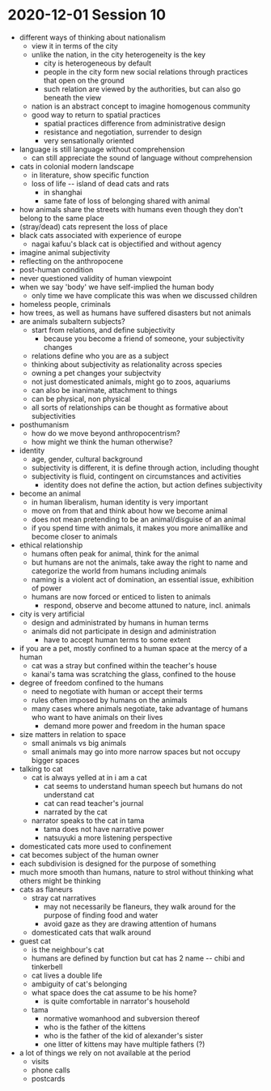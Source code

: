 # 2020-12-01 Session 10

* different ways of thinking about nationalism
  * view it in terms of the city
  * unlike the nation, in the city heterogeneity is the key
    * city is heterogeneous by default
    * people in the city form new social relations through practices that open on the ground
    * such relation are viewed by the authorities, but can also go beneath the view
  * nation is an abstract concept to imagine homogenous community
  * good way to return to spatial practices
    * spatial practices difference from administrative design
    * resistance and negotiation, surrender to design
    * very sensationally oriented
* language is still language without comprehension 
  * can still appreciate the sound of language without comprehension
* cats in colonial modern landscape
  * in literature, show specific function
  * loss of life -- island of dead cats and rats
    * in shanghai
    * same fate of loss of belonging shared with animal
* how animals share the streets with humans even though they don't belong to the same place
* (stray/dead) cats represent the loss of place
* black cats associated with experience of europe
  * nagai kafuu's black cat is objectified and without agency
* imagine animal subjectivity
* reflecting on the anthropocene
* post-human condition
* never questioned validity of human viewpoint
* when we say 'body' we have self-implied the human body
  * only time we have complicate this was when we discussed children
* homeless people, criminals
* how trees, as well as humans have suffered disasters but not animals
* are animals subaltern subjects?
  * start from relations, and define subjectivity
    * because you become a friend of someone, your subjectivity changes
  * relations define who you are as a subject
  * thinking about subjectivity as relationality across species
  * owning a pet changes your subjectvity   
  * not just domesticated animals, might go to zoos, aquariums
  * can also be inanimate, attachment to things
  * can be physical, non physical
  * all sorts of relationships can be thought as formative about subjectivities
* posthumanism
  * how do we move beyond anthropocentrism?
  * how might we think the human otherwise?
* identity
  * age, gender, cultural background
  * subjectivity is different, it is define through action, including thought
  * subjectivity is fluid, contingent on circumstances and activities
    * identity does not define the action, but action defines subjectivity
* become an animal
  * in human liberalism, human identity is very important
  * move on from that and think about how we become animal
  * does not mean pretending to be an animal/disguise of an animal
  * if you spend time with animals, it makes you more animallike and become closer to animals
* ethical relationship
  * humans often peak for animal, think for the animal
  * but humans are not the animals, take away the right to name and categorize the world from humans including animals
  * naming is a violent act of domination, an essential issue, exhibition of power
  * humans are now forced or enticed to listen to animals
    * respond, observe and become attuned to nature, incl. animals
* city is very artificial
  * design and administrated by humans in human terms
  * animals did not participate in design and administration
    * have to accept human terms to some extent
* if you are a pet, mostly confined to a human space at the mercy of a human
  * cat was a stray but confined within the teacher's house
  * kanai's tama was scratching the glass, confined to the house
* degree of freedom confined to the humans
  * need to negotiate with human or accept their terms
  * rules often imposed by humans on the animals
  * many cases where animals negotiate, take advantage of humans who want to have animals on their lives
    * demand more power and freedom in the human space
* size matters in relation to space
  * small animals vs big animals
  * small animals may go into more narrow spaces but not occupy bigger spaces
* talking to cat
  * cat is always yelled at in i am a cat
    * cat seems to understand human speech but humans do not understand cat
    * cat can read teacher's journal
    * narrated by the cat
  * narrator speaks to the cat in tama
    * tama does not have narrative power
    * natsuyuki a more listening perspective
* domesticated cats more used to confinement
* cat becomes subject of the human owner
* each subdivision is designed for the purpose of something
* much more smooth than humans, nature to strol without thinking what others might be thinking
* cats as flaneurs
  * stray cat narratives
    * may not necessarily be flaneurs, they walk around for the purpose of finding food and water
    * avoid gaze as they are drawing attention of humans
  * domesticated cats that walk around
* guest cat
  * is the neighbour's cat
  * humans are defined by function but cat has 2 name -- chibi and tinkerbell
  * cat lives a double life
  * ambiguity of cat's belonging
  * what space does the cat assume to be his home?
    * is quite comfortable in narrator's household
  * tama
    * normative womanhood and subversion thereof
    * who is the father of the kittens
    * who is the father of the kid of alexander's sister
    * one litter of kittens may have multiple fathers (?)
* a lot of things we rely on not available at the period
  * visits
  * phone calls
  * postcards